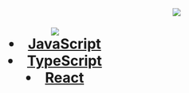 <img align="right" src="https://visitor-badge.laobi.icu/badge?page_id=djricky808.djricky808"/>

<h1 align="center">
  <a href="https://git/io/typing-svg">
    <img src="https://readme-typing-svg.herokuapp.com/?font=Staatliches&background=FFB000&color=050C9C&size=64&center=true&vCenter=true&width=650&height=120&duration=4000&lines=Hi+There!+👋🏽;+I'm+Richard+Olpindo!;+I'm+a+Developer!+💻;/>
  </a>
</h1>



Hello !

My name is Richard Olpindo and I am a student learning Full Stack Web Development at Devslopes Academy.

What I am currently Learning:
1. JavaScript
2. TypeScript
3. React


